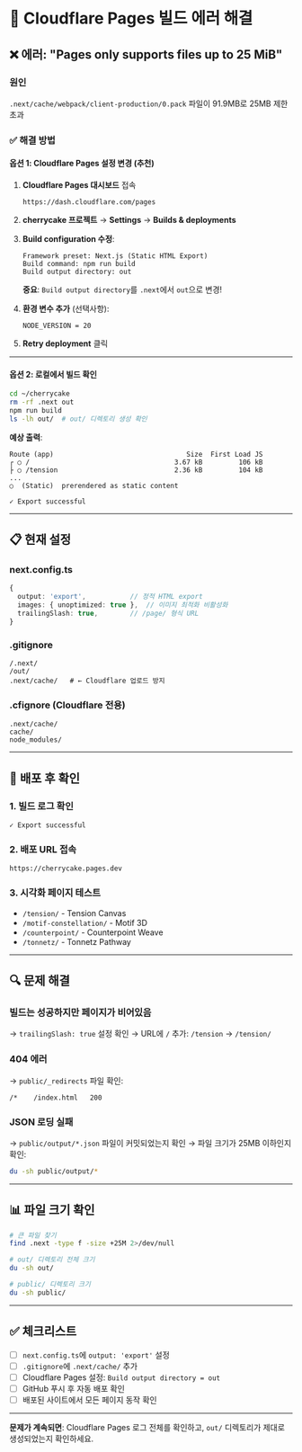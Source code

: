 # 🔧 Cloudflare Pages 빌드 에러 해결

## ❌ 에러: "Pages only supports files up to 25 MiB"

### 원인
`.next/cache/webpack/client-production/0.pack` 파일이 91.9MB로 25MB 제한 초과

### ✅ 해결 방법

#### 옵션 1: Cloudflare Pages 설정 변경 (추천)

1. **Cloudflare Pages 대시보드** 접속
   ```
   https://dash.cloudflare.com/pages
   ```

2. **cherrycake 프로젝트** → **Settings** → **Builds & deployments**

3. **Build configuration 수정**:
   ```
   Framework preset: Next.js (Static HTML Export)
   Build command: npm run build
   Build output directory: out
   ```
   
   **중요**: `Build output directory`를 `.next`에서 `out`으로 변경!

4. **환경 변수 추가** (선택사항):
   ```
   NODE_VERSION = 20
   ```

5. **Retry deployment** 클릭

---

#### 옵션 2: 로컬에서 빌드 확인

```bash
cd ~/cherrycake
rm -rf .next out
npm run build
ls -lh out/  # out/ 디렉토리 생성 확인
```

**예상 출력**:
```
Route (app)                                 Size  First Load JS
┌ ○ /                                    3.67 kB         106 kB
├ ○ /tension                             2.36 kB         104 kB
...
○  (Static)  prerendered as static content

✓ Export successful
```

---

## 📋 현재 설정

### next.config.ts
```typescript
{
  output: 'export',           // 정적 HTML export
  images: { unoptimized: true },  // 이미지 최적화 비활성화
  trailingSlash: true,        // /page/ 형식 URL
}
```

### .gitignore
```
/.next/
/out/
.next/cache/   # ← Cloudflare 업로드 방지
```

### .cfignore (Cloudflare 전용)
```
.next/cache/
cache/
node_modules/
```

---

## 🚀 배포 후 확인

### 1. 빌드 로그 확인
```
✓ Export successful
```

### 2. 배포 URL 접속
```
https://cherrycake.pages.dev
```

### 3. 시각화 페이지 테스트
- `/tension/` - Tension Canvas
- `/motif-constellation/` - Motif 3D
- `/counterpoint/` - Counterpoint Weave
- `/tonnetz/` - Tonnetz Pathway

---

## 🔍 문제 해결

### 빌드는 성공하지만 페이지가 비어있음
→ `trailingSlash: true` 설정 확인
→ URL에 `/` 추가: `/tension` → `/tension/`

### 404 에러
→ `public/_redirects` 파일 확인:
```
/*    /index.html   200
```

### JSON 로딩 실패
→ `public/output/*.json` 파일이 커밋되었는지 확인
→ 파일 크기가 25MB 이하인지 확인:
```bash
du -sh public/output/*
```

---

## 📊 파일 크기 확인

```bash
# 큰 파일 찾기
find .next -type f -size +25M 2>/dev/null

# out/ 디렉토리 전체 크기
du -sh out/

# public/ 디렉토리 크기
du -sh public/
```

---

## ✅ 체크리스트

- [ ] `next.config.ts`에 `output: 'export'` 설정
- [ ] `.gitignore`에 `.next/cache/` 추가
- [ ] Cloudflare Pages 설정: `Build output directory = out`
- [ ] GitHub 푸시 후 자동 배포 확인
- [ ] 배포된 사이트에서 모든 페이지 동작 확인

---

**문제가 계속되면**: Cloudflare Pages 로그 전체를 확인하고, `out/` 디렉토리가 제대로 생성되었는지 확인하세요.
